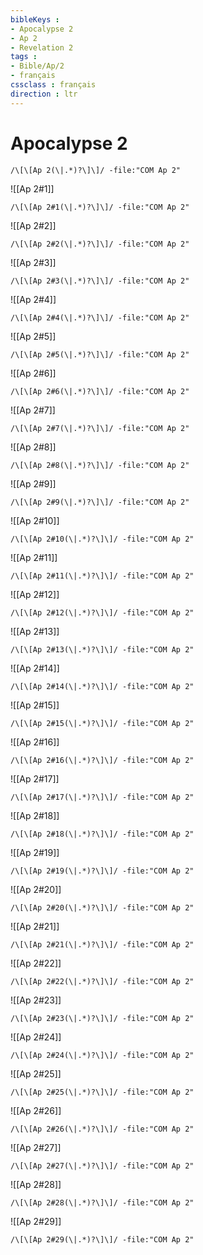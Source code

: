 ```yaml
---
bibleKeys : 
- Apocalypse 2
- Ap 2
- Revelation 2
tags : 
- Bible/Ap/2
- français
cssclass : français
direction : ltr
---
```


# Apocalypse 2

```query
/\[\[Ap 2(\|.*)?\]\]/ -file:"COM Ap 2"
```



![[Ap 2#1]]

```query
/\[\[Ap 2#1(\|.*)?\]\]/ -file:"COM Ap 2"
```

![[Ap 2#2]]

```query
/\[\[Ap 2#2(\|.*)?\]\]/ -file:"COM Ap 2"
```

![[Ap 2#3]]

```query
/\[\[Ap 2#3(\|.*)?\]\]/ -file:"COM Ap 2"
```

![[Ap 2#4]]

```query
/\[\[Ap 2#4(\|.*)?\]\]/ -file:"COM Ap 2"
```

![[Ap 2#5]]

```query
/\[\[Ap 2#5(\|.*)?\]\]/ -file:"COM Ap 2"
```

![[Ap 2#6]]

```query
/\[\[Ap 2#6(\|.*)?\]\]/ -file:"COM Ap 2"
```

![[Ap 2#7]]

```query
/\[\[Ap 2#7(\|.*)?\]\]/ -file:"COM Ap 2"
```

![[Ap 2#8]]

```query
/\[\[Ap 2#8(\|.*)?\]\]/ -file:"COM Ap 2"
```

![[Ap 2#9]]

```query
/\[\[Ap 2#9(\|.*)?\]\]/ -file:"COM Ap 2"
```

![[Ap 2#10]]

```query
/\[\[Ap 2#10(\|.*)?\]\]/ -file:"COM Ap 2"
```

![[Ap 2#11]]

```query
/\[\[Ap 2#11(\|.*)?\]\]/ -file:"COM Ap 2"
```

![[Ap 2#12]]

```query
/\[\[Ap 2#12(\|.*)?\]\]/ -file:"COM Ap 2"
```

![[Ap 2#13]]

```query
/\[\[Ap 2#13(\|.*)?\]\]/ -file:"COM Ap 2"
```

![[Ap 2#14]]

```query
/\[\[Ap 2#14(\|.*)?\]\]/ -file:"COM Ap 2"
```

![[Ap 2#15]]

```query
/\[\[Ap 2#15(\|.*)?\]\]/ -file:"COM Ap 2"
```

![[Ap 2#16]]

```query
/\[\[Ap 2#16(\|.*)?\]\]/ -file:"COM Ap 2"
```

![[Ap 2#17]]

```query
/\[\[Ap 2#17(\|.*)?\]\]/ -file:"COM Ap 2"
```

![[Ap 2#18]]

```query
/\[\[Ap 2#18(\|.*)?\]\]/ -file:"COM Ap 2"
```

![[Ap 2#19]]

```query
/\[\[Ap 2#19(\|.*)?\]\]/ -file:"COM Ap 2"
```

![[Ap 2#20]]

```query
/\[\[Ap 2#20(\|.*)?\]\]/ -file:"COM Ap 2"
```

![[Ap 2#21]]

```query
/\[\[Ap 2#21(\|.*)?\]\]/ -file:"COM Ap 2"
```

![[Ap 2#22]]

```query
/\[\[Ap 2#22(\|.*)?\]\]/ -file:"COM Ap 2"
```

![[Ap 2#23]]

```query
/\[\[Ap 2#23(\|.*)?\]\]/ -file:"COM Ap 2"
```

![[Ap 2#24]]

```query
/\[\[Ap 2#24(\|.*)?\]\]/ -file:"COM Ap 2"
```

![[Ap 2#25]]

```query
/\[\[Ap 2#25(\|.*)?\]\]/ -file:"COM Ap 2"
```

![[Ap 2#26]]

```query
/\[\[Ap 2#26(\|.*)?\]\]/ -file:"COM Ap 2"
```

![[Ap 2#27]]

```query
/\[\[Ap 2#27(\|.*)?\]\]/ -file:"COM Ap 2"
```

![[Ap 2#28]]

```query
/\[\[Ap 2#28(\|.*)?\]\]/ -file:"COM Ap 2"
```

![[Ap 2#29]]

```query
/\[\[Ap 2#29(\|.*)?\]\]/ -file:"COM Ap 2"
```

